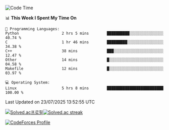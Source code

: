 
<!--START_SECTION:waka-->
![Code Time](http://img.shields.io/badge/Code%20Time-3%2C913%20hrs%2035%20mins-blue)

📊 **This Week I Spent My Time On** 

```text
💬 Programming Languages: 
Python                   2 hrs 5 mins        ██████████░░░░░░░░░░░░░░░   40.74 % 
C                        1 hr 46 mins        █████████░░░░░░░░░░░░░░░░   34.38 % 
C++                      38 mins             ███░░░░░░░░░░░░░░░░░░░░░░   12.47 % 
Other                    14 mins             █░░░░░░░░░░░░░░░░░░░░░░░░   04.58 % 
Makefile                 12 mins             █░░░░░░░░░░░░░░░░░░░░░░░░   03.97 % 

💻 Operating System: 
Linux                    5 hrs 8 mins        █████████████████████████   100.00 % 
```


 Last Updated on 23/07/2025 13:52:55 UTC
<!--END_SECTION:waka-->


[![Solved.ac프로필](http://mazassumnida.wtf/api/generate_badge?boj=hckim96)](https://solved.ac/hckim96)[![Solved.ac streak](http://mazandi.herokuapp.com/api?handle=hckim96&theme=dark)](https://solved.ac/hckim96)


[![CodeForces Profile](https://cf.leed.at?id=hckim96)](https://codeforces.com/profile/hckim96)

